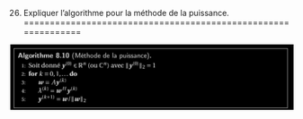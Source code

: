 26. Expliquer l’algorithme pour la méthode de la puissance.
==============================================================

![algo_mlthode_puissances](../images/algo_mlthode_puissances.png)

